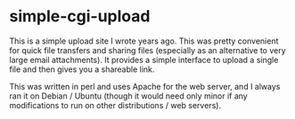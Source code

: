 # simple-cgi-upload
This is a simple upload site I wrote years ago. This was pretty convenient for quick file transfers and sharing files (especially as an alternative to very large email attachments). It provides a simple interface to upload a single file and then gives you a shareable link.

This was written in perl and uses Apache for the web server, and I always ran it on Debian / Ubuntu (though it would need only minor if any modifications to run on other distributions / web servers).
